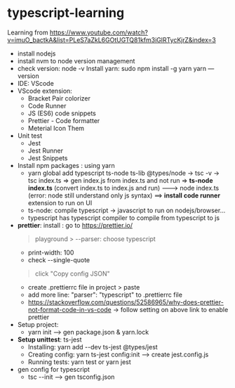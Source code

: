# typescript-learning
Learning from https://www.youtube.com/watch?v=imuO_bactkA&list=PLeS7aZkL6GOtUGTQ81kfm3iGlRTycKjrZ&index=3 
- install nodejs
- install nvm to node version management
- check version: node -v
Install yarn:
sudo npm install -g yarn
yarn —version
- IDE: VScode
- VScode extension:
    + Bracket Pair colorizer
    + Code Runner
    + JS (ES6) code snippets
    + Prettier - Code formatter 
    + Meterial Icon Them
- Unit test
    + Jest
    + Jest Runner
    + Jest Snippets
- Install npm packages : using yarn
    + yarn global add typescript ts-node ts-lib @types/node
    -> tsc -v
    -> tsc index.ts => gen index.js from index.ts and not run 
    => **ts-node index.ts** (convert index.ts to index.js and run)
    ---> node index.ts (error: node still understand only js syntax)
    ==> **install code runner** extension to run on UI
    + ts-node: compile typescript -> javascript to run on nodejs/browser...
    + typescript has typescript compiler to compile from typescript to js
- **prettier**: install : go to https://prettier.io/ 
    > playground > --parser: choose typescript 
    + print-width: 100
    + check --single-quote
    > click "Copy config JSON"
    + create .prettierrc file in project > paste 
    + add more line: "parser": "typescript" to .prettierrc file
    + https://stackoverflow.com/questions/52586965/why-does-prettier-not-format-code-in-vs-code 
    -> follow setting on above link to enable prettier
- Setup project:
    + yarn init
    --> gen package.json & yarn.lock
- **Setup unittest**: ts-jest
    + Installing: yarn add --dev ts-jest @types/jest
    + Creating config: yarn ts-jest config:init
    --> create jest.config.js
    + Running tests: yarn test or yarn jest
- gen config for typescript
    + tsc --init
    --> gen tsconfig.json
    

